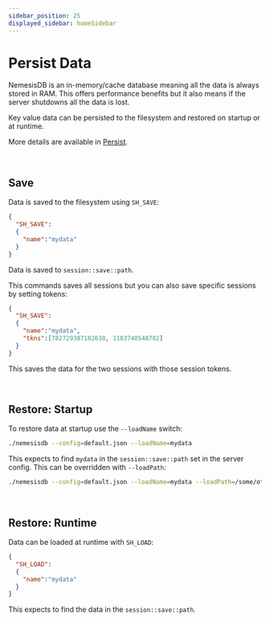 ```yaml
---
sidebar_position: 25
displayed_sidebar: homeSidebar
---
```


# Persist Data
NemesisDB is an in-memory/cache database meaning all the data is always stored in RAM. This offers performance benefits but it also means if the server shutdowns all the data is lost.

Key value data can be persisted to the filesystem and restored on startup or at runtime.

More details are available in [Persist](/tutorials/persist-data/overview).

<br/>

## Save
Data is saved to the filesystem using `SH_SAVE`:

```json
{
  "SH_SAVE":
  {
    "name":"mydata"
  }
}
```

Data is saved to `session::save::path`. 

This commands saves all sessions but you can also save specific sessions by setting tokens:

```json
{
  "SH_SAVE":
  {
    "name":"mydata",
    "tkns":[782729387182638, 1183740548782]
  }
}
```

This saves the data for the two sessions with those session tokens.

<br/>

## Restore: Startup

To restore data at startup use the `--loadName` switch:

```bash
./nemesisdb --config=default.json --loadName=mydata
```

This expects to find `mydata` in the `session::save::path` set in the server config. This can be overridden with `--loadPath`:

```bash
./nemesisdb --config=default.json --loadName=mydata --loadPath=/some/other/path
```

<br/>

## Restore: Runtime
Data can be loaded at runtime with `SH_LOAD`:

```json
{
  "SH_LOAD":
  {
    "name":"mydata"
  }
}
```

This expects to find the data in the `session::save::path`.